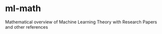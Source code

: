 # ml-math
Mathematical overview of Machine Learning Theory with Research Papers and other references
